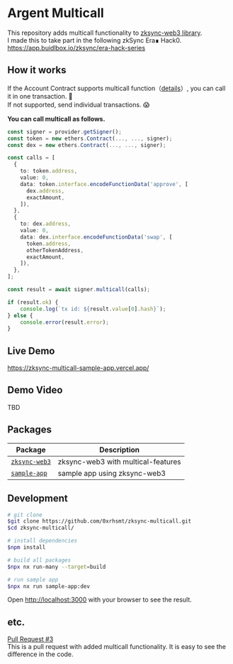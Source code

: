 # Argent Multicall

This repository adds multicall functionality to [zksync-web3 library](https://www.npmjs.com/package/zksync-web3).  
I made this to take part in the following zkSync Era∎ Hack0.  
https://app.buidlbox.io/zksync/era-hack-series

## How it works

If the Account Contract supports multicall function（[details](https://docs.argent.xyz/#multicall)）, you can call it in one transaction. 🤗  
If not supported, send individual transactions. 😱　  

**You can call multicall as follows.**
```typescript
const signer = provider.getSigner();
const token = new ethers.Contract(..., ..., signer);
const dex = new ethers.Contract(..., ..., signer);

const calls = [
  {
    to: token.address,
    value: 0,
    data: token.interface.encodeFunctionData('approve', [
      dex.address,
      exactAmount,
    ]),
  },
  {
    to: dex.address,
    value: 0,
    data: dex.interface.encodeFunctionData('swap', [
      token.address,
      otherTokenAddress,
      exactAmount,
    ]),
  },
];

const result = await signer.multicall(calls);

if (result.ok) {
    console.log(`tx id: ${result.value[0].hash}`);
} else {
    console.error(result.error);
}
```


## Live Demo

https://zksync-multicall-sample-app.vercel.app/

## Demo Video

TBD


## Packages

| Package                                | Description                            |
| -------------------------------------- | -------------------------------------- |
| [`zksync-web3`](/packages/zksync-web3) | zksync-web3 with multical-features |
| [`sample-app`](/packages/sample-app)   | sample app using zksync-web3           |

## Development

```bash
# git clone
$git clone https://github.com/0xrhsmt/zksync-multicall.git
$cd zksync-multicall/

# install dependencies
$npm install

# build all packages
$npx nx run-many --target=build

# run sample app
$npx nx run sample-app:dev
```

Open [http://localhost:3000](http://localhost:3000) with your browser to see the result.

## etc.

[Pull Request #3](https://github.com/0xrhsmt/argent-multicall/pull/3)  
This is a pull request with added multicall functionality. It is easy to see the difference in the code.